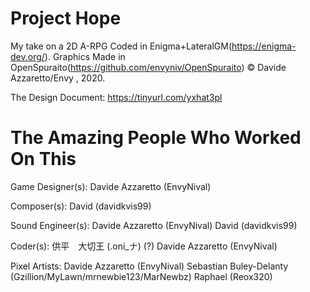 # Project Hope
My take on a 2D A-RPG
Coded in Enigma+LateralGM(https://enigma-dev.org/).
Graphics Made in OpenSpuraito(https://github.com/envyniv/OpenSpuraito)
© Davide Azzaretto/Envy , 2020.

The Design Document:
https://tinyurl.com/yxhat3pl


# The Amazing People Who Worked On This

Game Designer(s):
Davide Azzaretto (EnvyNival)

Composer(s):
David (davidkvis99)

Sound Engineer(s):
Davide Azzaretto (EnvyNival)
David (davidkvis99)

Coder(s):
供平　大切王 (.oni_ナ) (?)
Davide Azzaretto (EnvyNival)

Pixel Artists:
Davide Azzaretto (EnvyNival)
Sebastian Buley-Delanty (Gzillion/MyLawn/mrnewbie123/MarNewbz)
Raphael (Reox320)
